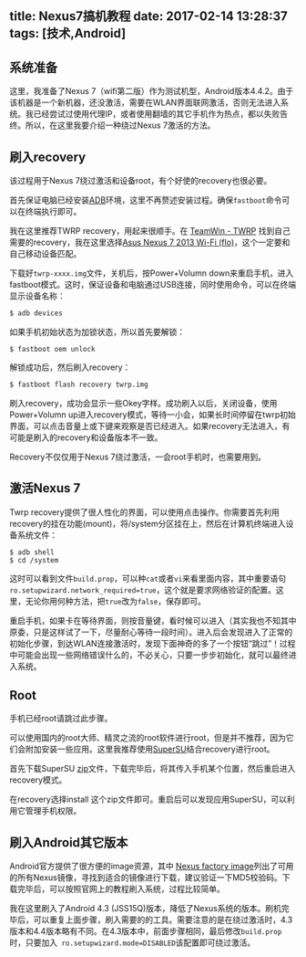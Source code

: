 title: Nexus7搞机教程
date: 2017-02-14 13:28:37
tags: [技术,Android]
---

## 系统准备
这里，我准备了Nexus 7（wifi第二版）作为测试机型，Android版本4.4.2。由于该机器是一个新机器，还没激活，需要在WLAN界面联网激活，否则无法进入系统。我已经尝试过使用代理IP，或者使用翻墙的其它手机作为热点，都以失败告终。所以，在这里我要介绍一种绕过Nexus 7激活的方法。

## 刷入recovery
该过程用于Nexus 7绕过激活和设备root，有个好使的recovery也很必要。

首先保证电脑已经安装[ADB](https://developer.android.com/studio/command-line/adb.html)环境，这里不再赘述安装过程。确保`fastboot`命令可以在终端执行即可。

我在这里推荐TWRP recovery，用起来很顺手。在 [TeamWin - TWRP](https://twrp.me/Devices/) 找到自己需要的recovery，我在这里选择[Asus Nexus 7 2013 Wi-Fi (flo)](https://twrp.me/devices/asusnexus72013wifi.html)，这个一定要和自己移动设备匹配。

下载好`twrp-xxxx.img`文件，关机后，按Power+Volumn down来重启手机，进入fastboot模式。这时，保证设备和电脑通过USB连接，同时使用命令，可以在终端显示设备名称：
```sh
$ adb devices
```
如果手机初始状态为加锁状态，所以首先要解锁：
```
$ fastboot oem unlock 
```
解锁成功后，然后刷入recovery：
```sh
$ fastboot flash recovery twrp.img
```
刷入recovery，成功会显示一些Okey字样。成功刷入以后，关闭设备，使用Power+Volumn up进入recovery模式，等待一小会，如果长时间停留在twrp初始界面，可以点击音量上或下键来观察是否已经进入。如果recovery无法进入，有可能是刷入的recovery和设备版本不一致。

Recovery不仅仅用于Nexus 7绕过激活，一会root手机时，也需要用到。

## 激活Nexus 7
Twrp recovery提供了很人性化的界面，可以使用点击操作。你需要首先利用recovery的挂在功能(mount)，将/system分区挂在上，然后在计算机终端进入设备系统文件：   
```shell
$ adb shell
$ cd /system
```
这时可以看到文件`build.prop`，可以种`cat`或者`vi`来看里面内容，其中重要语句`ro.setupwizard.network_required=true`，这个就是要求网络验证的配置。这里，无论你用何种方法，把`true`改为`false`，保存即可。

重启手机，如果卡在等待界面，则按音量键，看时候可以进入（其实我也不知其中原委，只是这样试了一下，尽量耐心等待一段时间）。进入后会发现进入了正常的初始化步骤，到达WLAN连接激活时，发现下面神奇的多了一个按钮“跳过”！过程中可能会出现一些网络错误什么的，不必关心，只要一步步初始化，就可以最终进入系统。

## Root
手机已经root请跳过此步骤。

可以使用国内的root大师、精灵之流的root软件进行root，但是并不推荐，因为它们会附加安装一些应用。这里我推荐使用[SuperSU](http://forum.xda-developers.com/showthread.php?t=1538053)结合recovery进行root。

首先下载SuperSU [zip](http://download.chainfire.eu/supersu-stable)文件，下载完毕后，将其传入手机某个位置，然后重启进入recovery模式。

在recovery选择install 这个zip文件即可。重启后可以发现应用SuperSU，可以利用它管理手机权限。


## 刷入Android其它版本
Android官方提供了很方便的image资源，其中 [Nexus factory image](https://developers.google.com/android/nexus/images#nakasi)列出了可用的所有Nexus镜像，寻找到适合的镜像进行下载，建议验证一下MD5校验码。下载完毕后，可以按照官网上的教程刷入系统，过程比较简单。

我在这里刷入了Android 4.3 (JSS15Q)版本，降低了Nexus系统的版本。刷机完毕后，可以重复上面步骤，刷入需要的的工具。需要注意的是在绕过激活时，4.3版本和4.4版本略有不同。在4.3版本中，前面步骤相同，最后修改`build.prop`时，只要加入` ro.setupwizard.mode=DISABLED`该配置即可绕过激活。